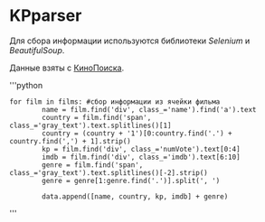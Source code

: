 # KPparser

Для сбора информации используются библиотеки _Selenium_ и _BeautifulSoup_.

Данные взяты с [КиноПоиска](https://www.kinopoisk.ru/top/navigator/m_act[rating]/1.1%3A/m_act[ex_rating]/1.1%3A/m_act[is_film]/on/m_act[is_mult]/on/order/rating/perpage/200/#results).

'''python 

    for film in films: #сбор информации из ячейки фильма  
            name = film.find('div', class_='name').find('a').text
            country = film.find('span', class_='gray_text').text.splitlines()[1]
            country = (country + '1')[0:country.find('.') + country.find(',') + 1].strip()
            kp = film.find('div', class_='numVote').text[0:4]
            imdb = film.find('div', class_='imdb').text[6:10]
            genre = film.find('span', class_='gray_text').text.splitlines()[-2].strip()
            genre = genre[1:genre.find('.')].split(', ')

            data.append([name, country, kp, imdb] + genre)
'''
